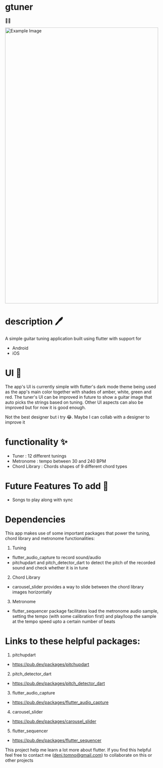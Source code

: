 # gtuner
🎸🎸

<img src="https://www.dropbox.com/scl/fi/4e8z2s7pau4fuwrkdsube/gtuner.jpg?rlkey=oukxjfpb1ysxyw08hhiusvijp&raw=1" alt="Example Image" width="500" height="900">


# description 🖊️
A simple guitar tuning application built using flutter with support for 
- Android
- iOS

# UI 🎨
The app's UI is currently simple with flutter's dark mode theme being used
as the app's main color together with shades of amber, white, green and red.
The tuner's UI can be improved in future to show a guitar image that auto picks the strings
based on tuning. Other UI aspects can also be improved but for now it is good enough.

Not the best designer but i try 😂. Maybe I can collab with a designer to improve it 

# functionality ✨
- Tuner : 12 different tunings
- Metronome : tempo between 30 and 240 BPM
- Chord Library : Chords shapes of 9 different chord types

# Future Features To add 📔
- Songs to play along with sync

# Dependencies 
This app makes use of some important packages that power the tuning, chord library and metronome functionalities:

1. Tuning
- flutter_audio_capture to record sound/audio 
- pitchupdart and pitch_detector_dart to detect the pitch of the recorded sound and check whether it is in tune

2. Chord Library
- carousel_slider provides a way to slide between the chord library images horizontally

3. Metronome
- flutter_sequencer package facilitates load the metronome audio sample, setting the tempo (with some calibration first) and play/loop the sample at the tempo speed upto a certain number of beats

# Links to these helpful packages:
1. pitchupdart 
- https://pub.dev/packages/pitchupdart

2. pitch_detector_dart 
- https://pub.dev/packages/pitch_detector_dart

3. flutter_audio_capture 
- https://pub.dev/packages/flutter_audio_capture

4. carousel_slider 
- https://pub.dev/packages/carousel_slider

5. flutter_sequencer 
- https://pub.dev/packages/flutter_sequencer

This project help me learn a lot more about flutter. If you find this helpful feel 
free to contact me (deni.tomno@gmail.com) to collaborate on this or other projects





